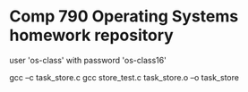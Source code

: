# Comp 790 Operating Systems homework repository

user 'os-class' with password 'os-class16'

gcc –c task_store.c
gcc store_test.c task_store.o –o task_store
